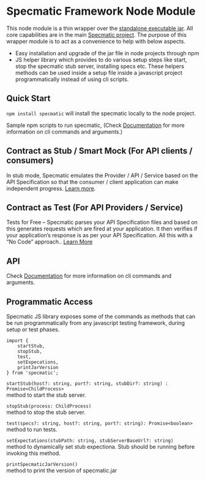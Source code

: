 # Specmatic Framework Node Module

This node module is a thin wrapper over the [standalone executable jar](https://specmatic.in/getting_started.html#setup). All core capabilities are in the main [Specmatic project](https://github.com/znsio/specmatic). The purpose of this wrapper module is to act as a convenience to help with below aspects.
* Easy installation and upgrade of the jar file in node projects through npm
* JS helper library which provides to do various setup steps like start, stop the specmatic stub server, installing specs etc. These helpers methods can be used inside a setup file inside a javascript project programmatically instead of using cli scripts.

## Quick Start
`npm install specmatic`  will install the specmatic locally to the node project.

Sample npm scripts to run specmatic, (Check [Documentation](https://specmatic.in/documentation.html) for more information on cli commands and arguments.)

## Contract as Stub / Smart Mock (For API clients / consumers)

In stub mode, Specmatic emulates the Provider / API / Service based on the API Specification so that the consumer / client application can make independent progress. [Learn more](https://specmatic.in/#contract-as-stub).

## Contract as Test (For API Providers / Service)

Tests for Free – Specmatic parses your API Specification files and based on this generates requests which are fired at your application. It then verifies if your application’s response is as per your API Specification. All this with a “No Code” approach.. [Learn More](https://specmatic.in/#contract-as-test)

## API

Check [Documentation](https://specmatic.in/documentation.html) for more information on cli commands and arguments.

## Programmatic Access

Specmatic JS library exposes some of the commands as methods that can be run programmatically from any javascript testing framework, during setup or test phases.

```
import { 
    startStub,
    stopStub,
    test, 
    setExpecations,
    printJarVersion
} from 'specmatic';
```

`startStub(host?: string, port?: string, stubDir?: string) : Promise<ChildProcess>` <br />
method to start the stub server.

`stopStub(process: ChildProcess)` <br />
method to stop the stub server.

`test(specs?: string, host?: string, port?: string): Promise<boolean>` <br />
method to run tests.

`setExpectations(stubPath: string, stubServerBaseUrl?: string)` <br />
method to dynamically set stub expectiona. Stub should be running before invoking this method.

`printSpecmaticJarVersion()` <br />
method to print the version of specmatic.jar

